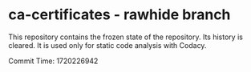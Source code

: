 # ca-certificates - rawhide branch

This repository contains the frozen state of the repository.
Its history is cleared. It is used only for static code
analysis with Codacy.

Commit Time: 1720226942